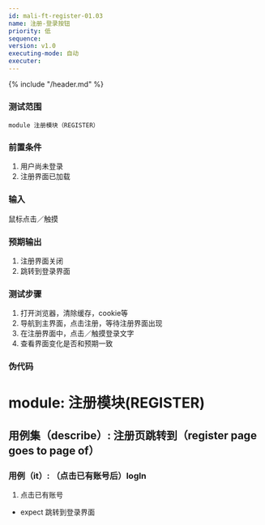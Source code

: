 ```yaml
---
id: mali-ft-register-01.03
name: 注册-登录按钮
priority: 低
sequence: 
version: v1.0
executing-mode: 自动
executer: 
---
```


{% include "/header.md" %}

### 测试范围
    module 注册模块（REGISTER）

### 前置条件
1. 用户尚未登录
2. 注册界面已加载

### 输入
  鼠标点击／触摸

### 预期输出
1. 注册界面关闭
2. 跳转到登录界面

### 测试步骤
  1. 打开浏览器，清除缓存，cookie等
  2. 导航到主界面，点击注册，等待注册界面出现
  3. 在注册界面中，点击／触摸登录文字
  4. 查看界面变化是否和预期一致


### 伪代码

# module: 注册模块(REGISTER)

## 用例集（describe）: 注册页跳转到（register page goes to page of）

### 用例（it）: （点击已有账号后）logIn
1. 点击已有账号
* expect 跳转到登录界面 